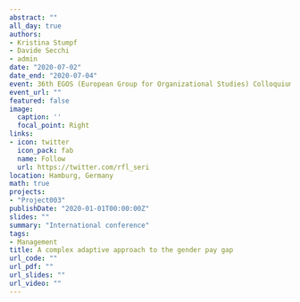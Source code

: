 ```yaml
---
abstract: ""
all_day: true
authors:
- Kristina Stumpf
- Davide Secchi
- admin
date: "2020-07-02"
date_end: "2020-07-04"
event: 36th EGOS (European Group for Organizational Studies) Colloquium
event_url: ""
featured: false
image:
  caption: ''
  focal_point: Right
links:
- icon: twitter
  icon_pack: fab
  name: Follow
  url: https://twitter.com/rfl_seri
location: Hamburg, Germany
math: true
projects:
- "Project003"
publishDate: "2020-01-01T00:00:00Z"
slides: ""
summary: "International conference"
tags:
- Management
title: A complex adaptive approach to the gender pay gap
url_code: ""
url_pdf: ""
url_slides: ""
url_video: ""
---
```


